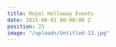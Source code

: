 ```yaml
---
title: Royal Holloway Events
date: 2015-06-01 00:00:00 Z
position: 23
image: "/uploads/Untitled-13.jpg"
---
```


